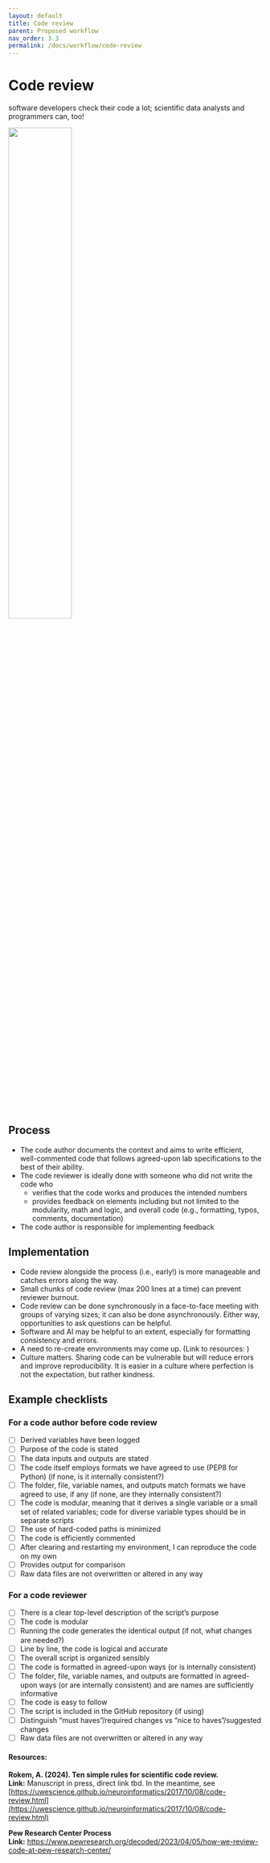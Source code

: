 ```yaml
---
layout: default
title: Code review
parent: Proposed workflow
nav_order: 3.3
permalink: /docs/workflow/code-review
---
```


# Code review
software developers check their code a lot; scientific data analysts and programmers can, too\!

<img src='../../files/review.png' width='50%' > 

## Process
* The code author documents the context and aims to write efficient, well-commented code that follows agreed-upon lab specifications to the best of their ability.   
* The code reviewer is ideally done with someone who did not write the code who  
  * verifies that the code works and produces the intended numbers  
  * provides feedback on elements including but not limited to the modularity, math and logic, and overall code (e.g., formatting, typos, comments, documentation)  
* The code author is responsible for implementing feedback

## Implementation
* Code review alongside the process (i.e., early\!) is more manageable and catches errors along the way.  
* Small chunks of code review (max 200 lines at a time) can prevent reviewer burnout.  
* Code review can be done synchronously in a face-to-face meeting with groups of varying sizes; it can also be done asynchronously. Either way, opportunities to ask questions can be helpful.  
* Software and AI may be helpful to an extent, especially for formatting consistency and errors.  
* A need to re-create environments may come up. (Link to resources: )  
* Culture matters. Sharing code can be vulnerable but will reduce errors and improve reproducibility. It is easier in a culture where perfection is not the expectation, but rather kindness.

## Example checklists

### For a code author before code review
- [ ] Derived variables have been logged  
- [ ] Purpose of the code is stated  
- [ ] The data inputs and outputs are stated   
- [ ] The code itself employs formats we have agreed to use (PEP8 for Python) (if none, is it internally consistent?)  
- [ ] The folder, file, variable names, and outputs match formats we have agreed to use, if any (if none, are they internally consistent?)  
- [ ] The code is modular, meaning that it derives a single variable or a small set of related variables; code for diverse variable types should be in separate scripts   
- [ ] The use of hard-coded paths is minimized  
- [ ] The code is efficiently commented  
- [ ] After clearing and restarting my environment, I can reproduce the code on my own  
- [ ] Provides output for comparison  
- [ ] Raw data files are not overwritten or altered in any way

### For a code reviewer
- [ ] There is a clear top-level description of the script’s purpose  
- [ ] The code is modular  
- [ ] Running the code generates the identical output (if not, what changes are needed?)  
- [ ] Line by line, the code is logical and accurate  
- [ ] The overall script is organized sensibly  
- [ ] The code is formatted in agreed-upon ways (or is internally consistent)  
- [ ] The folder, file, variable names, and outputs are formatted in agreed-upon ways (or are internally consistent) and are names are sufficiently informative  
- [ ] The code is easy to follow   
- [ ] The script is included in the GitHub repository (if using)  
- [ ] Distinguish “must haves”/required changes  vs “nice to haves”/suggested changes  
- [ ] Raw data files are not overwritten or altered in any way  

#### Resources:   
**Rokem, A. (2024). Ten simple rules for scientific code review.**  
**Link:** Manuscript in press, direct link tbd. In the meantime, see [https://uwescience.github.io/neuroinformatics/2017/10/08/code-review.html](https://uwescience.github.io/neuroinformatics/2017/10/08/code-review.html)

**Pew Research Center Process**  
**Link:** https://www.pewresearch.org/decoded/2023/04/05/how-we-review-code-at-pew-research-center/
